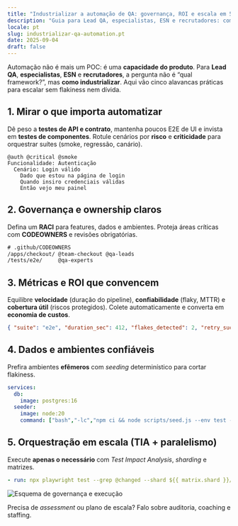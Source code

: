 ```yaml
---
title: "Industrializar a automação de QA: governança, ROI e escala em 5 alavancas"
description: "Guia para Lead QA, especialistas, ESN e recrutadores: como governar, medir e escalar automação sem perder velocidade e confiabilidade."
locale: pt
slug: industrializar-qa-automation.pt
date: 2025-09-04
draft: false
---
```


Automação não é mais um POC: é uma **capacidade do produto**. Para **Lead QA**, **especialistas**,
**ESN** e **recrutadores**, a pergunta não é “qual framework?”, mas **como industrializar**. Aqui vão
cinco alavancas práticas para escalar sem flakiness nem dívida.

## 1. Mirar o que importa automatizar

Dê peso a **testes de API e contrato**, mantenha poucos E2E de UI e invista em **testes de
componentes**. Rotule cenários por **risco** e **criticidade** para orquestrar suítes (smoke,
regressão, canário).

```gherkin
@auth @critical @smoke
Funcionalidade: Autenticação
  Cenário: Login válido
    Dado que estou na página de login
    Quando insiro credenciais válidas
    Então vejo meu painel
```

## 2. Governança e ownership claros

Defina um **RACI** para features, dados e ambientes. Proteja áreas críticas com **CODEOWNERS** e
revisões obrigatórias.

```txt
# .github/CODEOWNERS
/apps/checkout/ @team-checkout @qa-leads
/tests/e2e/     @qa-experts
```

## 3. Métricas e ROI que convencem

Equilibre **velocidade** (duração do pipeline), **confiabilidade** (flaky, MTTR) e **cobertura útil**
(riscos protegidos). Colete automaticamente e converta em **economia de custos**.

```json
{ "suite": "e2e", "duration_sec": 412, "flakes_detected": 2, "retry_success_rate": 0.67 }
```

## 4. Dados e ambientes confiáveis

Prefira ambientes **efêmeros** com *seeding* determinístico para cortar flakiness.

```yaml
services:
  db:
    image: postgres:16
  seeder:
    image: node:20
    command: ["bash","-lc","npm ci && node scripts/seed.js --env test --deterministic"]
```

## 5. Orquestração em escala (TIA + paralelismo)

Execute **apenas o necessário** com *Test Impact Analysis*, *sharding* e matrizes.

```yaml
- run: npx playwright test --grep @changed --shard ${{ matrix.shard }}/4
```

![Esquema de governança e execução](/images/placeholder_light_gray_block.png)

Precisa de *assessment* ou plano de escala? Falo sobre auditoria, coaching e staffing.
